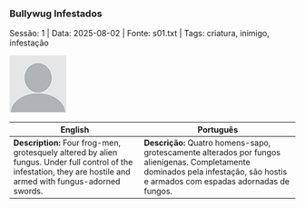 ### Bullywug Infestados

Sessão: 1 | Data: 2025-08-02 | Fonte: s01.txt | Tags: criatura, inimigo, infestação

![Bullywug Infestados](docs/dm/monsters/blank.png)

| English | Português |
|---------|-----------|
| **Description:** Four frog-men, grotesquely altered by alien fungus. Under full control of the infestation, they are hostile and armed with fungus-adorned swords. | **Descrição:** Quatro homens-sapo, grotescamente alterados por fungos alienígenas. Completamente dominados pela infestação, são hostis e armados com espadas adornadas de fungos. |



















